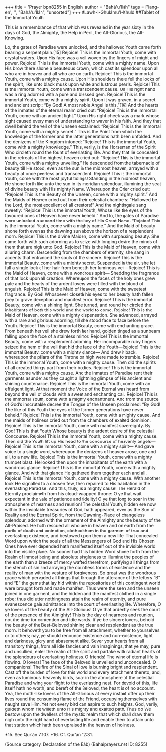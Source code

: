 +++
title = 'Prayer bpn8255 in English'
author = "Bahá'u'lláh"
tags = ['lang-en', '', "Bahá'u'lláh", "unsorted"]
+++
#Lawh-i-Ghulámu’l-Khuld
##Tablet of the Immortal Youth

This is a remembrance of that which was revealed in the year sixty in the days of God, the Almighty, the Help in Peril, the All-Glorious, the All-Knowing.

Lo, the gates of Paradise were unlocked, and the hallowed Youth came forth bearing a serpent plain.[15] Rejoice! This is the immortal Youth, come with crystal waters.
Upon His face was a veil woven by the fingers of might and power. Rejoice! This is the immortal Youth, come with a mighty name.
Upon His brow there shone a beauteous crown, which cast its splendour upon all who are in heaven and all who are on earth. Rejoice! This is the immortal Youth, come with a mighty cause.
Upon His shoulders there fell the locks of the spirit, like unto black musk upon white and lustrous pearls. Rejoice! This is the immortal Youth, come with a transcendent cause.
On His right hand was a ring adorned with a pure and blessed gem. Rejoice! This is the immortal Youth, come with a mighty spirit.
Upon it was graven, in a secret and ancient script: “By God! A most noble Angel is this.”[16] And the hearts of the inmates of the eternal realm cried out: “Rejoice! This is the immortal Youth, come with an ancient light.”
Upon His right cheek was a mark whose sight caused every man of understanding to waver in his faith. And they that dwell behind the veil of the Unseen exclaimed: “Rejoice! This is the immortal Youth, come with a mighty secret.”
This is the Point from which the knowledge of the former and the latter generations hath been unfolded. And the denizens of the Kingdom intoned: “Rejoice! This is the immortal Youth, come with a mighty knowledge.”
This, verily, is the Horseman of the Spirit Who circleth round the fount of everlasting life. And they that lie concealed in the retreats of the highest heaven cried out: “Rejoice! This is the immortal Youth, come with a mighty unveiling.”
He descended from the tabernacle of beauty till He stood, even as the sun in the midmost heaven, arrayed with a beauty at once peerless and transcendent. Rejoice! This is the immortal Youth, come with the most joyful tidings!
Standing in the midmost heaven, He shone forth like unto the sun in its meridian splendour, illumining the seat of divine beauty with His mighty Name. Whereupon the Crier cried out: “Rejoice! This is the Beauty of the Unseen, come with a mighty spirit.”
And the Maids of Heaven cried out from their celestial chambers: “Hallowed be the Lord, the most excellent of all creators!” And the nightingale sang sweetly: “Rejoice! This is the immortal Youth, Whose like the eyes of the favoured ones of Heaven have never beheld.”
And lo, the gates of Paradise were unlocked a second time with the key of His Great Name. “Rejoice! This is the immortal Youth, come with a mighty name.”
And the Maid of beauty shone forth even as the dawning sun above the horizon of a resplendent morn. Rejoice! This is the divine Maiden, come with surpassing beauty.
She came forth with such adorning as to seize with longing desire the minds of them that are nigh unto God. Rejoice! This is the Maid of Heaven, come with alluring charm.
Descending from the chambers of eternity, she sang in accents that entranced the souls of the sincere. Rejoice! This is the immortal Beauty, come with a mighty secret.
Suspended in the air, she let fall a single lock of her hair from beneath her luminous veil—Rejoice! This is the Maid of Heaven, come with a wondrous spirit—
Shedding the fragrance of that lock upon all creation. Whereupon the faces of the holy ones grew pale and the hearts of the ardent lovers were filled with the blood of anguish. Rejoice! This is the Maid of Heaven, come with the sweetest fragrance.
By God! Whosoever closeth his eyes to her beauty hath fallen prey to grave deception and manifest error. Rejoice! This is the immortal Beauty, come with a shining light.
She turned, and round her circled the inhabitants of both this world and the world to come. Rejoice! This is the Maid of Heaven, come with a mighty dispensation.
She advanced, arrayed with a rare and glorious adorning, till she stood face to face before the Youth. Rejoice! This is the immortal Beauty, come with enchanting grace.
From beneath her veil she drew forth her hand, golden tinged as a sunbeam falling upon the face of a stainless mirror. Rejoice! This is the immortal Beauty, come with a resplendent adorning.
Her incomparable ruby fingers seized the hem of the veil that hid the face of the Youth—Rejoice! This is the immortal Beauty, come with a mighty glance—
And drew it back, whereupon the pillars of the Throne on high were made to tremble. Rejoice! This is the immortal Youth, come with a mighty cause.
Then did the spirits of all created things part from their bodies. Rejoice! This is the immortal Youth, come with a mighty cause.
And the inmates of Paradise rent their garments asunder as they caught a lightning glimpse of His ancient and shining countenance. Rejoice! This is the immortal Youth, come with an effulgent light.
At that moment the Voice of the Eternal was heard from beyond the veil of clouds with a sweet and enchanting call. Rejoice! This is the immortal Youth, come with a mighty enchantment.
And from the source of God’s inscrutable decree the Tongue of the Unseen proclaimed: “By God! The like of this Youth the eyes of the former generations have never beheld.” Rejoice! This is the immortal Youth, come with a mighty cause.
And the maids of holiness cried out from the chambers of exalted dominion. Rejoice! This is the immortal Youth, come with manifest sovereignty.
By God! This is that Youth Whose beauty is the ardent desire of the celestial Concourse. Rejoice! This is the immortal Youth, come with a mighty cause.
Then did the Youth lift up His head to the concourse of heavenly angels—Rejoice! This is the immortal Youth, come with a mighty spirit—
And gave voice to a single word, whereupon the denizens of heaven arose, one and all, to a new life. Rejoice! This is the immortal Youth, come with a mighty trumpet blast.
He looked then upon the inhabitants of the earth with a wondrous glance. Rejoice! This is the immortal Youth, come with a mighty glance.
And with that glance He gathered them together each and all. Rejoice! This is the immortal Youth, come with a mighty cause.
With another look He signalled to a chosen few, then repaired to His habitation in the everlasting Paradise. And this, truly, is a mighty cause!
The Herald of Eternity proclaimeth from his cloud-wrapped throne: O ye that wait expectant in the vale of patience and fidelity! O ye that long to soar in the atmosphere of nearness and reunion! The celestial Youth, hidden ere now within the inviolable treasuries of God, hath appeared, even as the Sun of Reality and the Eternal Spirit, from the Dawning-Place of changeless splendour, adorned with the ornament of the Almighty and the beauty of the All-Praised. He hath rescued all who are in heaven and on earth from the perils of death and extinction, clothed them in the garment of true and everlasting existence, and bestowed upon them a new life.
That concealed Word upon which the souls of all the Messengers of God and His Chosen Ones have ever depended hath manifested itself out of the invisible world into the visible plane. No sooner had this hidden Word shone forth from the Realm of inmost being and absolute singleness to illumine the peoples of the earth than a breeze of mercy wafted therefrom, purifying all things from the stench of sin and arraying the countless forms of existence and the reality of man with the vesture of forgiveness. So great was the wondrous grace which pervaded all things that through the utterance of the letters “B” and “E” the gems that lay hid within the repositories of this contingent world were brought forth and made manifest. Thus were the seen and the unseen joined in one garment, and the hidden and the manifest clothed in a single robe; thus did utter nothingness attain the realm of eternity, and pure evanescence gain admittance into the court of everlasting life.
Wherefore, O ye lovers of the beauty of the All-Glorious! O ye that ardently seek the court of the presence of the Almighty! This is the day of nearness and reunion, not the time for contention and idle words. If ye be sincere lovers, behold the beauty of the Best-Beloved shining clear and resplendent as the true morn. It behoveth you to be free from all attachment, whether to yourselves or to others; nay, ye should renounce existence and non-existence, light and darkness, glory and abasement alike. Sever your hearts from all transitory things, from all idle fancies and vain imaginings, that ye may, pure and unsullied, enter the realm of the spirit and partake with radiant hearts of the splendours of everlasting holiness.
O friends! The wine of eternal life is flowing. O lovers! The face of the Beloved is unveiled and unconcealed. O companions! The fire of the Sinai of love is burning bright and resplendent. Cast off the burden of love for this world and every attachment thereto, and, even as luminous, heavenly birds, soar in the atmosphere of the celestial Paradise and wing your flight to the everlasting nest. For devoid of this, life itself hath no worth, and bereft of the Beloved, the heart is of no account.
Yea, the moth-like lovers of the All-Glorious at every instant offer up their lives round the consuming flame of the Friend, occupying themselves with naught save Him. Yet not every bird can aspire to such heights. God, verily, guideth whom He willeth unto His mighty and exalted path.
Thus do We bestow upon the dwellers of the mystic realm that which shall draw them nigh unto the right hand of everlasting life and enable them to attain unto that station which hath been upraised in the heaven of holiness.

*15.    See Qur’án 7:107.
*16.    Cf. Qur’án 12:31.

(Source category: Declaration of the Báb)
(Bahaiprayers.net ID: 8255)
